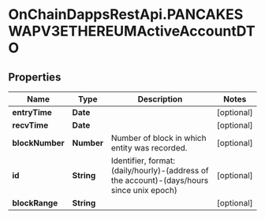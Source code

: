 # OnChainDappsRestApi.PANCAKESWAPV3ETHEREUMActiveAccountDTO

## Properties

Name | Type | Description | Notes
------------ | ------------- | ------------- | -------------
**entryTime** | **Date** |  | [optional] 
**recvTime** | **Date** |  | [optional] 
**blockNumber** | **Number** | Number of block in which entity was recorded. | [optional] 
**id** | **String** | Identifier, format: (daily/hourly)-(address of the account)-(days/hours since unix epoch) | [optional] 
**blockRange** | **String** |  | [optional] 


